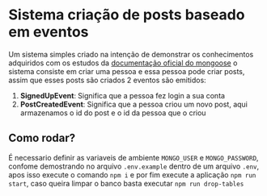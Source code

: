 # Sistema criação de posts baseado em eventos

Um sistema simples criado na intenção de demonstrar os conhecimentos adquiridos com os estudos da 
[documentação oficial do mongoose](https://mongoosejs.com/docs/) o sistema consiste em criar uma pessoa e essa pessoa
pode criar posts, assim que esses posts são criados 2 eventos são emitidos:

1. **SignedUpEvent**: Significa que a pessoa fez login a sua conta
2. **PostCreatedEvent**: Significa que a pessoa criou um novo post, aqui armazenamos o id do post e o id da pessoa que o criou

## Como rodar?

É necessario definir as variaveis de ambiente `MONGO_USER` e `MONGO_PASSWORD`, confome demostrando no arquivo `.env.example` 
dentro de um arquivo `.env`, apos isso execute o comando `npm i` e por fim execute a aplicação `npm run start`, caso queira 
limpar o banco basta executar `npm run drop-tables`